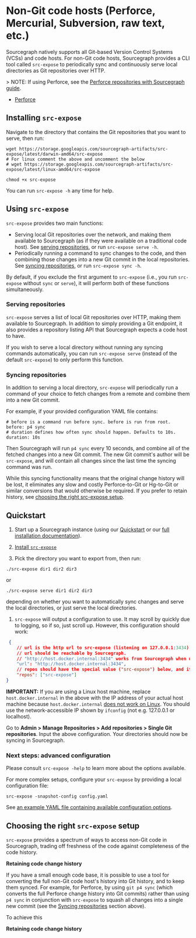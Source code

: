 # Non-Git code hosts (Perforce, Mercurial, Subversion, raw text, etc.)

Sourcegraph natively supports all Git-based Version Control Systems (VCSs) and code hosts. For non-Git code hosts, Sourcegraph provides a CLI tool called `src-expose` to periodically sync and continuously serve local directories as Git repositories over HTTP. 

<span class="x x-first x-last">&gt; NOTE: If using Perforce, see the [Perforce repositories with Sourcegraph guide](../repo/perforce.md).</span>
- [Perforce](../repo/perforce.md)

## Installing `src-expose`

Navigate to the directory that contains the Git repositories that you want to serve, then run:

``` shell
wget https://storage.googleapis.com/sourcegraph-artifacts/src-expose/latest/darwin-amd64/src-expose
# For linux comment the above and uncomment the below
# wget https://storage.googleapis.com/sourcegraph-artifacts/src-expose/latest/linux-amd64/src-expose

chmod +x src-expose
```

You can run `src-expose -h` any time for help. 

## Using `src-expose`

`src-expose` provides two main functions:

- Serving local Git repositories over the network, and making them available to Sourcegraph (as if they were available on a traditional code host). See [serving repositories](#serving-repositories), or run `src-expose serve -h`.
- Periodically running a command to sync changes to the code, and then combining those changes into a new Git commit in the local repositories. See [syncing repositories](#syncing-repositories), or run `src-expose sync -h`.

By default, if you exclude the first argument to `src-expose` (i.e., you run `src-expose` without `sync` or `serve`), it will perform both of these functions simultaneously.

### Serving repositories

`src-expose` serves a list of local Git repositories over HTTP, making them available to Sourcegraph. In addition to simply providing a Git endpoint, it also provides a repository listing API that Sourcegraph expects a code host to have. 

If you wish to serve a local directory without running any syncing commands automatically, you can run `src-expose serve` (instead of the default `src-expose`) to only perform this function.

### Syncing repositories

In addition to serving a local directory, `src-expose` will periodically run a command of your choice to fetch changes from a remote and combine them into a new Git commit. 

For example, if your provided configuration YAML file contains:

```
# before is a command run before sync. before is run from root.
before: p4 sync
# duration defines how often sync should happen. Defaults to 10s.
duration: 10s
```

Then Sourcegraph will run `p4 sync` every 10 seconds, and combine all of the fetched changes into a new Git commit. The new Git commit's author will be `src-expose`, and will contain all changes since the last time the syncing command was run.

While this syncing functionality means that the original change history will be lost, it eliminates any slow and costly Perforce-to-Git or Hg-to-Git or similar conversions that would otherwise be required. If you prefer to retain history, see [choosing the right src-expose setup](#choosing-the-rigth-src-expose-setup).

## Quickstart

1. Start up a Sourcegraph instance (using our [Quickstart](../../index.md) or our [full installation documentation](../install/index.md)).

1. [Install `src-expose`](#installing-src-expose)

1. Pick the directory you want to export from, then run:

``` shell
./src-expose dir1 dir2 dir3
```

or

``` shell
./src-expose serve dir1 dir2 dir3
```

depending on whether you want to automatically sync changes and serve the local directories, or just serve the local directories.

1. `src-expose` will output a configuration to use. It may scroll by quickly due to logging, so if so, just scroll up. However, this configuration should work:

``` json
 {
    // url is the http url to src-expose (listening on 127.0.0.1:3434)
    // url should be reachable by Sourcegraph.
    // "http://host.docker.internal:3434" works from Sourcegraph when using Docker for Desktop.
    "url": "http://host.docker.internal:3434",
    // repos should have the special value ("src-expose") below, and it will pull all of the repositories that src-expose is serving.
    "repos": ["src-expose"]
}
```

**IMPORTANT:** If you are using a Linux host machine, replace `host.docker.internal` in the above with the IP address of your actual host machine because `host.docker.internal` [does not work on Linux](https://github.com/docker/for-linux/issues/264). You should use the network-accessible IP shown by `ifconfig` (not e.g. 127.0.0.1 or localhost).

Go to **Admin > Manage Repositories > Add repositories > Single Git repositories**. Input the above configuration. Your directories should now be syncing in Sourcegraph.

### Next steps: advanced configuration

Please consult `src-expose -help` to learn more about the options available. 

For more complex setups, configure your `src-expose` by providing a local configuration file:

``` shell
src-expose -snapshot-config config.yaml
```

See [an example YAML file containing available configuration options](https://github.com/sourcegraph/sourcegraph/blob/master/dev/src-expose/examples/example.yaml). 

## Choosing the right `src-expose` setup

`src-expose` provides a spectrum of ways to access non-Git code in Sourcegraph, trading off freshness of the code against completeness of the code history. 

**Retaining code change history**

If you have a small enough code base, it is possible to use a tool for converting the full non-Git code host's history into Git history, and to keep them synced. For example, for Perforce, by using `git p4 sync` (which converts the full Perforce change history into Git commits) rather than using `p4 sync` in conjunction with `src-expose` to squash all changes into a single new commit (see the [Syncing repositories](#syncing-repositories) section above).

To achieve this 

**Retaining code change history**
